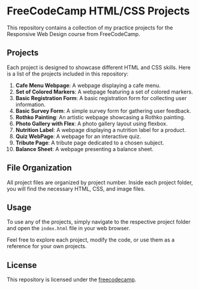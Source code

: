 # FreeCodeCamp HTML/CSS Projects

This repository contains a collection of my practice projects for the Responsive Web Design course from FreeCodeCamp.

## Projects

Each project is designed to showcase different HTML and CSS skills. Here is a list of the projects included in this repository:

1. **Cafe Menu Webpage**: A webpage displaying a cafe menu.
2. **Set of Colored Markers**: A webpage featuring a set of colored markers.
3. **Basic Registration Form**: A basic registration form for collecting user information.
4. **Basic Survey Form**: A simple survey form for gathering user feedback.
5. **Rothko Painting**: An artistic webpage showcasing a Rothko painting.
6. **Photo Gallery with Flex**: A photo gallery layout using flexbox.
7. **Nutrition Label**: A webpage displaying a nutrition label for a product.
8. **Quiz WebPage**: A webpage for an interactive quiz.
9. **Tribute Page**: A tribute page dedicated to a chosen subject.
10. **Balance Sheet**: A webpage presenting a balance sheet.

## File Organization

All project files are organized by project number. Inside each project folder, you will find the necessary HTML, CSS, and image files.

## Usage

To use any of the projects, simply navigate to the respective project folder and open the `index.html` file in your web browser.

Feel free to explore each project, modify the code, or use them as a reference for your own projects.

## License

This repository is licensed under the [freecodecamp](https://www.freecodecamp.org/learn/2022/responsive-web-design).
